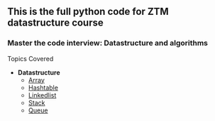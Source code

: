 ## This is the full python code for ZTM datastructure course

### **Master the code interview: Datastructure and algorithms**

Topics Covered
* **Datastructure**
  * [Array](Data_Structures/Array)
  * [Hashtable](Data_Structures/Hashtables)
  * [Linkedlist](Data_Structures/LinkedList)
  * [Stack](Data_Structures/Stack)
  * [Queue](Data_Structures/Queue)

